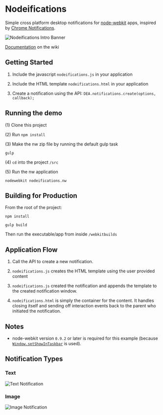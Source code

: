 # Nodeifications

Simple cross platform desktop notifications for [node-webkit](https://github.com/rogerwang/node-webkit) apps, inspired by [Chrome Notifications](https://developer.chrome.com/apps/notifications).

![Nodeifications Intro Banner](doc/images/nodeifications-wide.jpg)


[Documentation](https://github.com/pbojinov/nodeifications/wiki/Getting-Started) on the wiki

## Getting Started

1. Include the javascript `nodeifications.js` in your application

2. Include the HTML template `nodeifications.html` in your application

3. Create a notification using the API: `DEA.notifications.create(options, callback);`

## Running the demo

(1) Clone this project

(2) Run `npm install`

(3) Make the nw zip file by running the default gulp task

	gulp

(4) `cd` into the project `/src`

(5) Run the nw application

	nodewebkit nodeifications.nw

## Building for Production

From the root of the project:

	npm install

	gulp build

Then run the executable/app from inside `/webkitbuilds`

## Application Flow

1. Call the API to create a new notification.

2. `nodeifications.js` creates the HTML template using the user provided content

3. `nodeifications.js` created the notification and appends the template to the created notification window.

4. `nodeifications.html` is simply the container for the content. It handles closing itself and sending off interaction events back to the parent who initiated the notification.

## Notes

- node-webkit version `0.9.2` or later is required for this example (because [`Window.setShowInTaskbar`](https://github.com/rogerwang/node-webkit/wiki/Window#windowsetshowintaskbarboolean-show) is used).


## Notification Types

### Text

![Text Notification](doc/images/text_notification.png)

### Image

![Image Notification](doc/images/image_notification.png)
